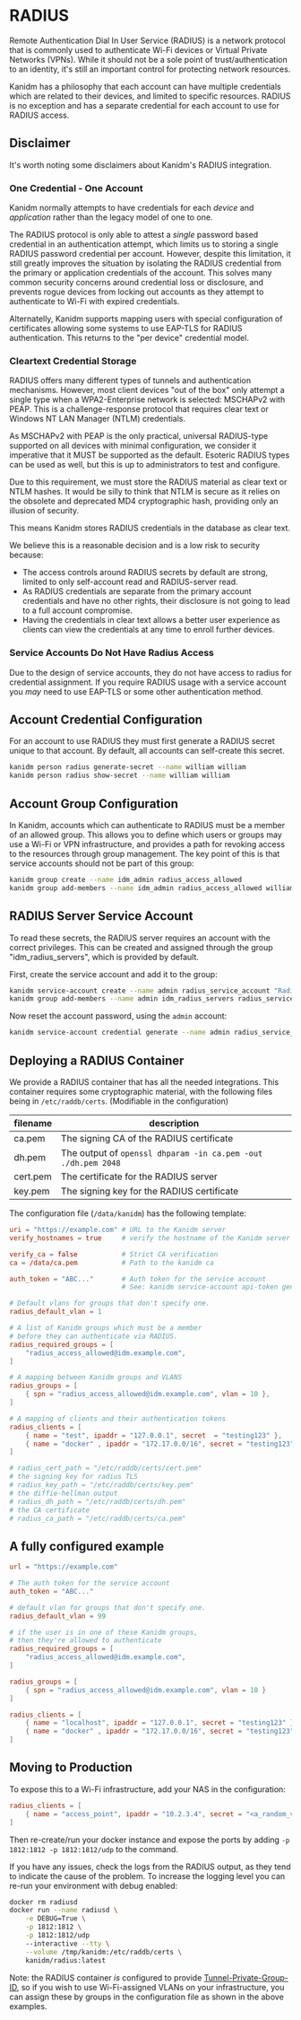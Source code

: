 # RADIUS

Remote Authentication Dial In User Service (RADIUS) is a network protocol that is commonly used to
authenticate Wi-Fi devices or Virtual Private Networks (VPNs). While it should not be a sole point
of trust/authentication to an identity, it's still an important control for protecting network
resources.

Kanidm has a philosophy that each account can have multiple credentials which are related to their
devices, and limited to specific resources. RADIUS is no exception and has a separate credential for
each account to use for RADIUS access.

## Disclaimer

It's worth noting some disclaimers about Kanidm's RADIUS integration.

### One Credential - One Account

Kanidm normally attempts to have credentials for each _device_ and _application_ rather than the
legacy model of one to one.

The RADIUS protocol is only able to attest a _single_ password based credential in an authentication
attempt, which limits us to storing a single RADIUS password credential per account. However,
despite this limitation, it still greatly improves the situation by isolating the RADIUS credential
from the primary or application credentials of the account. This solves many common security
concerns around credential loss or disclosure, and prevents rogue devices from locking out accounts
as they attempt to authenticate to Wi-Fi with expired credentials.

Alternatelly, Kanidm supports mapping users with special configuration of certificates allowing some
systems to use EAP-TLS for RADIUS authentication. This returns to the "per device" credential model.

### Cleartext Credential Storage

RADIUS offers many different types of tunnels and authentication mechanisms. However, most client
devices "out of the box" only attempt a single type when a WPA2-Enterprise network is selected:
MSCHAPv2 with PEAP. This is a challenge-response protocol that requires clear text or Windows NT LAN
Manager (NTLM) credentials.

As MSCHAPv2 with PEAP is the only practical, universal RADIUS-type supported on all devices with
minimal configuration, we consider it imperative that it MUST be supported as the default. Esoteric
RADIUS types can be used as well, but this is up to administrators to test and configure.

Due to this requirement, we must store the RADIUS material as clear text or NTLM hashes. It would be
silly to think that NTLM is secure as it relies on the obsolete and deprecated MD4 cryptographic
hash, providing only an illusion of security.

This means Kanidm stores RADIUS credentials in the database as clear text.

We believe this is a reasonable decision and is a low risk to security because:

- The access controls around RADIUS secrets by default are strong, limited to only self-account read
  and RADIUS-server read.
- As RADIUS credentials are separate from the primary account credentials and have no other rights,
  their disclosure is not going to lead to a full account compromise.
- Having the credentials in clear text allows a better user experience as clients can view the
  credentials at any time to enroll further devices.

### Service Accounts Do Not Have Radius Access

Due to the design of service accounts, they do not have access to radius for credential assignment.
If you require RADIUS usage with a service account you _may_ need to use EAP-TLS or some other
authentication method.

## Account Credential Configuration

For an account to use RADIUS they must first generate a RADIUS secret unique to that account. By
default, all accounts can self-create this secret.

```bash
kanidm person radius generate-secret --name william william
kanidm person radius show-secret --name william william
```

## Account Group Configuration

In Kanidm, accounts which can authenticate to RADIUS must be a member of an allowed group. This
allows you to define which users or groups may use a Wi-Fi or VPN infrastructure, and provides a
path for revoking access to the resources through group management. The key point of this is that
service accounts should not be part of this group:

```bash
kanidm group create --name idm_admin radius_access_allowed
kanidm group add-members --name idm_admin radius_access_allowed william
```

## RADIUS Server Service Account

To read these secrets, the RADIUS server requires an account with the correct privileges. This can
be created and assigned through the group "idm_radius_servers", which is provided by default.

First, create the service account and add it to the group:

```bash
kanidm service-account create --name admin radius_service_account "Radius Service Account"
kanidm group add-members --name admin idm_radius_servers radius_service_account
```

Now reset the account password, using the `admin` account:

```bash
kanidm service-account credential generate --name admin radius_service_account
```

## Deploying a RADIUS Container

We provide a RADIUS container that has all the needed integrations. This container requires some
cryptographic material, with the following files being in `/etc/raddb/certs`. (Modifiable in the
configuration)

| filename | description                                                   |
| -------- | ------------------------------------------------------------- |
| ca.pem   | The signing CA of the RADIUS certificate                      |
| dh.pem   | The output of `openssl dhparam -in ca.pem -out ./dh.pem 2048` |
| cert.pem | The certificate for the RADIUS server                         |
| key.pem  | The signing key for the RADIUS certificate                    |

The configuration file (`/data/kanidm`) has the following template:

```toml
uri = "https://example.com" # URL to the Kanidm server
verify_hostnames = true     # verify the hostname of the Kanidm server

verify_ca = false           # Strict CA verification
ca = /data/ca.pem           # Path to the kanidm ca

auth_token = "ABC..."       # Auth token for the service account
                            # See: kanidm service-account api-token generate

# Default vlans for groups that don't specify one.
radius_default_vlan = 1

# A list of Kanidm groups which must be a member
# before they can authenticate via RADIUS.
radius_required_groups = [
    "radius_access_allowed@idm.example.com",
]

# A mapping between Kanidm groups and VLANS
radius_groups = [
    { spn = "radius_access_allowed@idm.example.com", vlan = 10 },
]

# A mapping of clients and their authentication tokens
radius_clients = [
    { name = "test", ipaddr = "127.0.0.1", secret  = "testing123" },
    { name = "docker" , ipaddr = "172.17.0.0/16", secret = "testing123" },
]

# radius_cert_path = "/etc/raddb/certs/cert.pem"
# the signing key for radius TLS
# radius_key_path = "/etc/raddb/certs/key.pem"
# the diffie-hellman output
# radius_dh_path = "/etc/raddb/certs/dh.pem"
# the CA certificate
# radius_ca_path = "/etc/raddb/certs/ca.pem"
```

## A fully configured example

```toml
url = "https://example.com"

# The auth token for the service account
auth_token = "ABC..."

# default vlan for groups that don't specify one.
radius_default_vlan = 99

# if the user is in one of these Kanidm groups,
# then they're allowed to authenticate
radius_required_groups = [
    "radius_access_allowed@idm.example.com",
]

radius_groups = [
    { spn = "radius_access_allowed@idm.example.com", vlan = 10 }
]

radius_clients = [
    { name = "localhost", ipaddr = "127.0.0.1", secret = "testing123" },
    { name = "docker" , ipaddr = "172.17.0.0/16", secret = "testing123" },
]
```

## Moving to Production

To expose this to a Wi-Fi infrastructure, add your NAS in the configuration:

```toml
radius_clients = [
    { name = "access_point", ipaddr = "10.2.3.4", secret = "<a_random_value>" }
]
```

Then re-create/run your docker instance and expose the ports by adding
`-p 1812:1812 -p 1812:1812/udp` to the command.

If you have any issues, check the logs from the RADIUS output, as they tend to indicate the cause of
the problem. To increase the logging level you can re-run your environment with debug enabled:

```bash
docker rm radiusd
docker run --name radiusd \
    -e DEBUG=True \
    -p 1812:1812 \
    -p 1812:1812/udp
    --interactive --tty \
    --volume /tmp/kanidm:/etc/raddb/certs \
    kanidm/radius:latest
```

Note: the RADIUS container _is_ configured to provide
[Tunnel-Private-Group-ID](https://freeradius.org/rfc/rfc2868.html#Tunnel-Private-Group-ID), so if
you wish to use Wi-Fi-assigned VLANs on your infrastructure, you can assign these by groups in the
configuration file as shown in the above examples.
